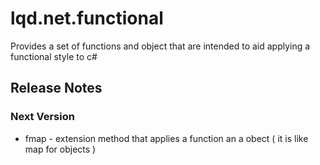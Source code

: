 # lqd.net.functional

Provides a set of functions and object that are intended to aid applying a functional style to c#


## Release Notes

### Next Version 

* fmap - extension method that applies a function an a obect ( it is like map for objects )
